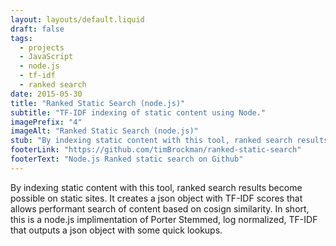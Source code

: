 ```yaml
---
layout: layouts/default.liquid
draft: false
tags:
  - projects 
  - JavaScript
  - node.js
  - tf-idf
  - ranked search
date: 2015-05-30
title: "Ranked Static Search (node.js)"
subtitle: "TF-IDF indexing of static content using Node."
imagePrefix: "4"
imageAlt: "Ranked Static Search (node.js)"
stub: "By indexing static content with this tool, ranked search results become possible on static sites."
footerLink: "https://github.com/timBrockman/ranked-static-search"
footerText: "Node.js Ranked static search on Github"
---
```


By indexing static content with this tool, ranked search results become possible on static sites. It creates a json object with TF-IDF scores that allows performant search of content based on cosign similarity. In short, this is a node.js implimentation of Porter Stemmed, log normalized, TF-IDF that outputs a json object with some quick lookups.